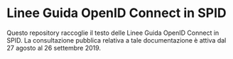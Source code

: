 # Linee Guida OpenID Connect in SPID

Questo repository raccoglie il testo delle Linee Guida OpenID Connect in SPID. La consultazione pubblica relativa a tale documentazione è attiva dal 27 agosto al 26 settembre 2019. 
